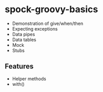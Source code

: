 # spock-groovy-basics

- Demonstration of give/when/then
- Expecting exceptions
- Data pipes
- Data tables
- Mock
- Stubs

## Features

- Helper methods
- with()
